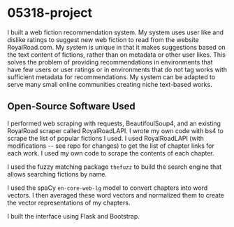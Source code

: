 # 05318-project

I built a web fiction recommendation system. My system uses user like and 
dislike ratings to suggest new web fiction to read from the website 
RoyalRoad.com. My system is unique in that it makes suggestions based on the 
text content of fictions, rather than on metadata or other user likes. 
This solves the problem of providing recommendations in environments that have 
few users or user ratings or in environments that do not tag works with 
sufficient metadata for recommendations. My system can be adapted to serve many 
small online communities creating niche text-based works.

## Open-Source Software Used

I performed web scraping with requests, BeautifoulSoup4, and an existing 
RoyalRoad scraper called RoyalRoadLAPI. I wrote my own code with bs4 to scrape
the list of popular fictions I used. I used RoyalRoadLAPI (with modifications 
-- see repo for changes) to get the list of chapter links for each work. I used
my own code to scrape the contents of each chapter.

I used the fuzzy matching package `thefuzz` to build the search engine that 
allows searching fictions by name.

I used the spaCy `en-core-web-lg` model to convert chapters into word vectors.
I then averaged these word vectors and normalized them to create the vector
representations of my chapters.

I built the interface using Flask and Bootstrap.